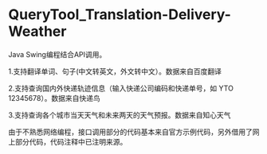 # QueryTool_Translation-Delivery-Weather

Java Swing编程结合API调用。

1.支持翻译单词、句子(中文转英文，外文转中文）。数据来自百度翻译

2.支持查询国内外快递轨迹信息（输入快递公司编码和快递单号，如 YTO 12345678）。数据来自快递鸟

3.支持查询各个城市当天天气和未来两天的天气预报。数据来自知心天气

由于不熟悉网络编程，接口调用部分的代码基本来自官方示例代码，另外借用了网上部分代码，代码注释中已注明来源。

